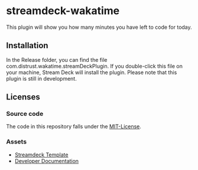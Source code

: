 # streamdeck-wakatime
This plugin will show you how many minutes you have left to code for today.

## Installation
In the Release folder, you can find the file com.distrust.wakatime.streamDeckPlugin. 
If you double-click this file on your machine, Stream Deck will install the plugin.
Please note that this plugin is still in development.

## Licenses
### Source code
The code in this repository falls under the [MIT-License](https://github.com/distrustME/streamdeck-wakatime/blob/master/LICENSE).

### Assets
* [Streamdeck Template](https://github.com/elgatosf/streamdeck-plugintemplate)
* [Developer Documentation](https://developer.elgato.com/documentation/stream-deck/sdk/overview/)